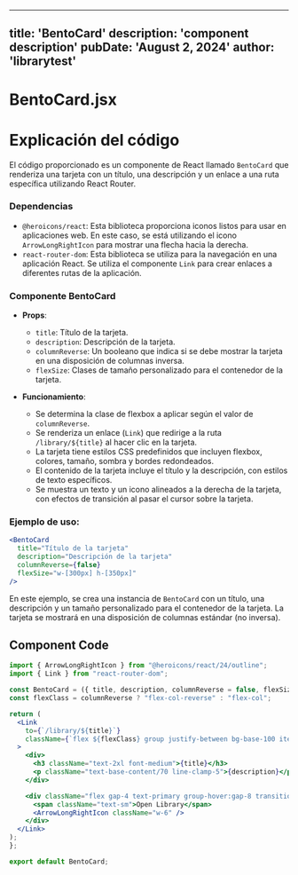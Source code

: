 ---
  title: 'BentoCard'
  description: 'component description'
  pubDate: 'August 2, 2024'
  author: 'librarytest'
  ---
  
  
  
  # BentoCard.jsx
  # Explicación del código

El código proporcionado es un componente de React llamado `BentoCard` que renderiza una tarjeta con un título, una descripción y un enlace a una ruta específica utilizando React Router.

### Dependencias
- `@heroicons/react`: Esta biblioteca proporciona iconos listos para usar en aplicaciones web. En este caso, se está utilizando el icono `ArrowLongRightIcon` para mostrar una flecha hacia la derecha.
- `react-router-dom`: Esta biblioteca se utiliza para la navegación en una aplicación React. Se utiliza el componente `Link` para crear enlaces a diferentes rutas de la aplicación.

### Componente BentoCard
- **Props**:
  - `title`: Título de la tarjeta.
  - `description`: Descripción de la tarjeta.
  - `columnReverse`: Un booleano que indica si se debe mostrar la tarjeta en una disposición de columnas inversa.
  - `flexSize`: Clases de tamaño personalizado para el contenedor de la tarjeta.

- **Funcionamiento**:
  - Se determina la clase de flexbox a aplicar según el valor de `columnReverse`.
  - Se renderiza un enlace (`Link`) que redirige a la ruta `/library/${title}` al hacer clic en la tarjeta.
  - La tarjeta tiene estilos CSS predefinidos que incluyen flexbox, colores, tamaño, sombra y bordes redondeados.
  - El contenido de la tarjeta incluye el título y la descripción, con estilos de texto específicos.
  - Se muestra un texto y un icono alineados a la derecha de la tarjeta, con efectos de transición al pasar el cursor sobre la tarjeta.

### Ejemplo de uso:
```jsx
<BentoCard
  title="Título de la tarjeta"
  description="Descripción de la tarjeta"
  columnReverse={false}
  flexSize="w-[300px] h-[350px]"
/>
```

En este ejemplo, se crea una instancia de `BentoCard` con un título, una descripción y un tamaño personalizado para el contenedor de la tarjeta. La tarjeta se mostrará en una disposición de columnas estándar (no inversa).
  
  ## Component Code
  ```jsx
  import { ArrowLongRightIcon } from "@heroicons/react/24/outline";
import { Link } from "react-router-dom";

const BentoCard = ({ title, description, columnReverse = false, flexSize }) => {
  const flexClass = columnReverse ? "flex-col-reverse" : "flex-col";

  return (
    <Link
      to={`/library/${title}`}
      className={`flex ${flexClass} group justify-between bg-base-100 items-start text-sm p-4 border-2 border-black shadow-2xl rounded-2xl w-[250px] h-[290px] shrink-0 ${flexSize}`}
    >
      <div>
        <h3 className="text-2xl font-medium">{title}</h3>
        <p className="text-base-content/70 line-clamp-5">{description}</p>
      </div>

      <div className="flex gap-4 text-primary group-hover:gap-8 transition-all duration-500 ease-in-out">
        <span className="text-sm">Open Library</span>
        <ArrowLongRightIcon className="w-6" />
      </div>
    </Link>
  );
};

export default BentoCard;
  ```
  